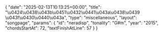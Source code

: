 {
    "date": "2025-02-13T10:13:25+00:00",
    "title": "\u0424\u0438\u043b\u0451\u0432\u0441\u043a\u0438\u0439 \u043f\u0430\u0440\u043a",
    "type": "miscellaneous",
    "layout": "songpage",
    "params": {
        "id": "neradisp",
        "tonality": "G#m",
        "year": "2015",
        "chordsStartAt": 72,
        "textFinishAtLine": 57
    }
}